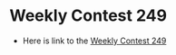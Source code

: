 # Weekly Contest 249
- Here is link to the [Weekly Contest 249](https://leetcode.com/contest/weekly-contest-249/)
